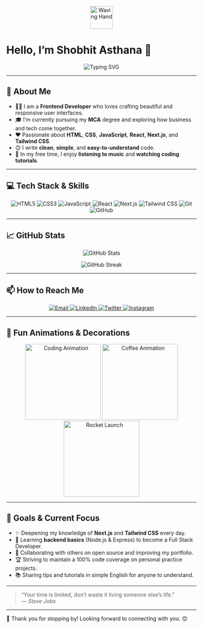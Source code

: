 <!--
  Hi there! 👋 I’m Shobhit Asthana
  This is your brand-new GitHub Profile README. Feel free to tweak images/badges/links as needed.
-->

<!-- ====== Animated Wave ====== -->
<p align="center">
  <img src="https://media.giphy.com/media/hvRJCLFzcasrR4ia7z/giphy.gif" alt="Waving Hand" width="60"/>
</p>

# Hello, I’m Shobhit Asthana 👋

<p align="center">
  <!-- Animated Typewriter Effect -->
  <img src="https://readme-typing-svg.herokuapp.com?font=Fira+Code&size=24&pause=1000&color=00C8FF&center=true&vCenter=true&width=500&lines=Frontend+Developer;React+Enthusiast;Next.js+%26+Tailwind+User;Always+Learning+%F0%9F%93%98" alt="Typing SVG"/>
</p>

---

## 🚀 About Me

- 👨‍💻 I am a **Frontend Developer** who loves crafting beautiful and responsive user interfaces.
- 🎓 I’m currently pursuing my **MCA** degree and exploring how business and tech come together.
- ❤️ Passionate about **HTML**, **CSS**, **JavaScript**, **React**, **Next.js**, and **Tailwind CSS**.
- 😊 I write **clean**, **simple**, and **easy-to-understand** code.
- 🎵 In my free time, I enjoy **listening to music** and **watching coding tutorials**.

---

## 💻 Tech Stack & Skills

<p align="center">
  <!-- Animated Skill Badges -->
  <img src="https://img.shields.io/badge/HTML5-%23E34F26.svg?style=for-the-badge&logo=html5&logoColor=white" alt="HTML5"/>
  <img src="https://img.shields.io/badge/CSS3-%231572B6.svg?style=for-the-badge&logo=css3&logoColor=white" alt="CSS3"/>
  <img src="https://img.shields.io/badge/JavaScript-%23F7DF1E.svg?style=for-the-badge&logo=javascript&logoColor=black" alt="JavaScript"/>
  <img src="https://img.shields.io/badge/React-%2361DAFB.svg?style=for-the-badge&logo=react&logoColor=black" alt="React"/>
  <img src="https://img.shields.io/badge/Next.js-%23000000.svg?style=for-the-badge&logo=next.js&logoColor=white" alt="Next.js"/>
  <img src="https://img.shields.io/badge/Tailwind_CSS-%2338B2AC.svg?style=for-the-badge&logo=tailwind-css&logoColor=white" alt="Tailwind CSS"/>
  <img src="https://img.shields.io/badge/Git-%23F05032.svg?style=for-the-badge&logo=git&logoColor=white" alt="Git"/>
  <img src="https://img.shields.io/badge/GitHub-%23121017.svg?style=for-the-badge&logo=github&logoColor=white" alt="GitHub"/>
</p>

---

## 📈 GitHub Stats

<p align="center">
  <!-- Animated GitHub Stats Card -->
  <img src="https://github-readme-stats.vercel.app/api?username=ShobhitAsthana&show_icons=true&theme=react&count_private=true" alt="GitHub Stats" />
</p>

<p align="center">
  <!-- Animated Streak Stats -->
  <img src="https://github-readme-streak-stats.herokuapp.com/?user=ShobhitAsthana&theme=react&date_format=M%20j%5B%2C%20Y%5D" alt="GitHub Streak" />
</p>

---

## 📫 How to Reach Me

<p align="center">
  <a href="mailto:shobhit.asthana@example.com">
    <img src="https://img.shields.io/badge/Email-%23D14836.svg?style=for-the-badge&logo=gmail&logoColor=white" alt="Email"/>
  </a>
  <a href="https://linkedin.com/in/ShobhitAsthana" target="_blank">
    <img src="https://img.shields.io/badge/LinkedIn-%230077B5.svg?style=for-the-badge&logo=linkedin&logoColor=white" alt="LinkedIn"/>
  </a>
  <a href="https://twitter.com/ShobhitAsthana" target="_blank">
    <img src="https://img.shields.io/badge/Twitter-%231DA1F2.svg?style=for-the-badge&logo=twitter&logoColor=white" alt="Twitter"/>
  </a>
  <a href="https://instagram.com/shobhit_dev_" target="_blank">
    <img src="https://img.shields.io/badge/Instagram-%23E4405F.svg?style=for-the-badge&logo=instagram&logoColor=white" alt="Instagram"/>
  </a>
</p>

---

## 🌟 Fun Animations & Decorations

<p align="center">
  <!-- Decorative Animated GIFs -->
  <img src="https://media.giphy.com/media/3oEjI6SIIHBdRxXI40/giphy.gif" alt="Coding Animation" width="200"/>
  <img src="https://media.giphy.com/media/L05HgB2h6qICDs5Sms/giphy.gif" alt="Coffee Animation" width="200"/>
  <img src="https://media.giphy.com/media/26u4nJPf0JtQPdStq/giphy.gif" alt="Rocket Launch" width="200"/>
</p>

---

## 🎯 Goals & Current Focus

- ✨ Deepening my knowledge of **Next.js** and **Tailwind CSS** every day.
- 🌱 Learning **backend basics** (Node.js & Express) to become a Full Stack Developer.
- 🤝 Collaborating with others on open source and improving my portfolio.
- 🏆 Striving to maintain a 100% code coverage on personal practice projects.
- 📚 Sharing tips and tutorials in simple English for anyone to understand.

---

> “Your time is limited, don’t waste it living someone else’s life.”  
> — _Steve Jobs_

---

🙏 Thank you for stopping by! Looking forward to connecting with you. 😊
